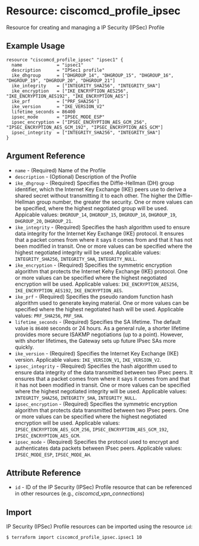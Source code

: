 # Resource: ciscomcd_profile_ipsec
Resource for creating and managing a IP Security (IPSec) Profile

## Example Usage
```hcl
resource "ciscomcd_profile_ipsec" "ipsec1" {
  name             = "ipsec1"
  description      = "IPSec1 profile"
  ike_dhgroup      = ["DHGROUP_14", "DHGROUP_15", "DHGROUP_16", "DHGROUP_19", "DHGROUP_20", "DHGROUP_21"]
  ike_integrity    = ["INTEGRITY_SHA256", "INTEGRITY_SHA"]
  ike_encryption   = ["IKE_ENCRYPTION_AES256", "IKE_ENCRYPTION_AES192", "IKE_ENCRYPTION_AES"]
  ike_prf          = ["PRF_SHA256"]
  ike_version      = "IKE_VERSION_V2"
  lifetime_seconds = 86400
  ipsec_mode       = "IPSEC_MODE_ESP"
  ipsec_encryption = ["IPSEC_ENCRYPTION_AES_GCM_256", "IPSEC_ENCRYPTION_AES_GCM_192", "IPSEC_ENCRYPTION_AES_GCM"]
  ipsec_integrity  = ["INTEGRITY_SHA256", "INTEGRITY_SHA"]
}
```

## Argument Reference
* `name` - (Required) Name of the Profile
* `description` - (Optional) Description of the Profile
* `ike_dhgroup` - (Required) Specifies the Diffie-Hellman (DH) group identifier, which the Internet Key Exchange (IKE) peers use to derive a shared secret without transmitting it to each other.  The higher the Diffie-Hellman group number, the greater the security. One or more values can be specified, where the highest negotiated group will be used. Appicable values: `DHGROUP_14`, `DHGROUP_15`, `DHGROUP_16`, `DHGROUP_19`, `DHGROUP_20`, `DHGROUP_21`.
* `ike_integrity` - (Required) Specifies the hash algorithm used to ensure data integrity for the Internet Key Exchange (IKE) protocol. It ensures that a packet comes from where it says it comes from and that it has not been modified in transit. One or more values can be specified where the highest negotiated integrity will be used. Applicable values: `INTEGRITY_SHA256`, `INTEGRITY_SHA`, `INTEGRITY_NULL`.
* `ike_encryption` - (Required) Specifies the symmetric encryption algorithm that protects the Internet Kehy Exchange (IKE) protocol. One or more values can be specified where the highest negotiated encryption will be used. Applicable values: `IKE_ENCRYPTION_AES256`, `IKE_ENCRYPTION_AES192`, `IKE_ENCRYPTION_AES`.
* `ike_prf` - (Required) Specifies the pseudo random function hash algorithm used to generate keying material. One or more values can be specified where the highest negotiated hash will be used. Applicable values: `PRF_SHA256`, `PRF_SHA`.
* `lifetime_seconds` - (Required) Specifies the SA lifetime. The default value is `86400` seconds or 24 hours. As a general rule, a shorter lifetime provides more secure ISAKMP negotiations (up to a point). However, with shorter lifetimes, the Gateway sets up future IPsec SAs more quickly.
* `ike_version` - (Required) Specifies the Internet Key Exchange (IKE) version. Applicable values: `IKE_VERSION_V1`, `IKE_VERSION_V2`.
* `ipsec_integrity` - (Required) Specifies the hash algorithm used to ensure data integrity of the data transmitted between two IPsec peers. It ensures that a packet comes from where it says it comes from and that it has not been modified in transit. One or more values can be specified where the highest negotiated integrity will be used. Applicable values: `INTEGRITY_SHA256`, `INTEGRITY_SHA`, `INTEGRITY_NULL`.
* `ipsec_encryption` - (Required) Specifies the symmetric encryption algorithm that protects data transmitted between two IPsec peers. One or more values can be specified where the highest negotiated encryption will be used. Applicable values: `IPSEC_ENCRYPTION_AES_GCM_256`, `IPSEC_ENCRYPTION_AES_GCM_192`, `IPSEC_ENCRYPTION_AES_GCM`.
* `ipsec_mode` - (Required) Specifies the protocol used to encrypt and authenticates data packets between IPsec peers. Applicable values: `IPSEC_MODE_ESP`, `IPSEC_MODE_AH`.

## Attribute Reference
* `id` - ID of the IP Security (IPSec) Profile resource that can be referenced in other resources (e.g., *ciscomcd_vpn_connections*)

## Import
IP Security (IPSec) Profile resources can be imported using the resource `id`:

```hcl
$ terraform import ciscomcd_profile_ipsec.ipsec1 10
```
